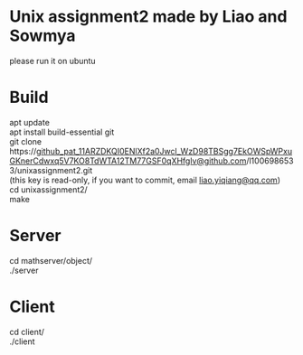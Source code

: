 # Unix assignment2 made by Liao and Sowmya
please run it on ubuntu
# Build 
apt update \
apt install build-essential git \
git clone https://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@github.com/l1006986533/unixassignment2.git \
(this key is read-only, if you want to commit, email liao.yiqiang@qq.com) \
cd unixassignment2/ \
make
# Server
cd mathserver/object/ \
./server
# Client 
cd client/ \
./client